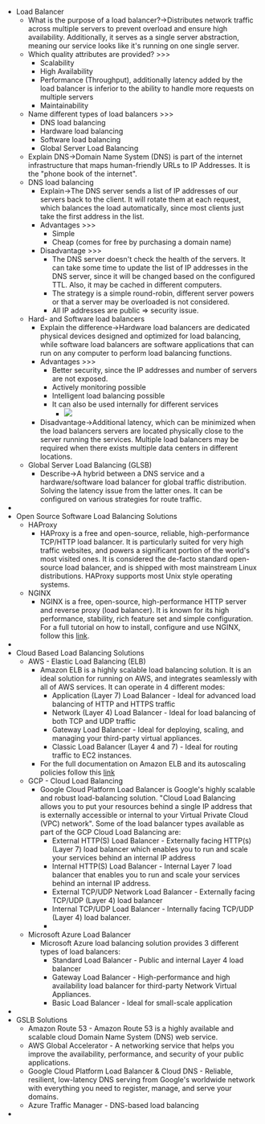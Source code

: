 - Load Balancer
    - What is the purpose of a load balancer?→Distributes network traffic across multiple servers to prevent overload and ensure high availability. Additionally, it serves as a single server abstraction, meaning our service looks like it's running on one single server.
    - Which quality attributes are provided? >>>
        - Scalability
        - High Availability
        - Performance (Throughput), additionally latency added by the load balancer is inferior to the ability to handle more requests on multiple servers
        - Maintainability
    - Name different types of load balancers >>>
        - DNS load balancing
        - Hardware load balancing
        - Software load balancing
        - Global Server Load Balancing
    - Explain DNS→Domain Name System (DNS) is part of the internet infrastructure that maps human-friendly URLs to IP Addresses. It is the "phone book of the internet".
    - DNS load balancing
        - Explain→The DNS server sends a list of IP addresses of our servers back to the client. It will rotate them at each request, which balances the load automatically, since most clients just take the first address in the list.
        - Advantages >>>
            - Simple
            - Cheap (comes for free by purchasing a domain name)
        - Disadvantage >>>
            - The DNS server doesn't check the health of the servers. It can take some time to update the list of IP addresses in the DNS server, since it will be changed based on the configured TTL. Also, it may be cached in different computers.
            - The strategy is a simple round-robin, different server powers or that a server may be overloaded is not considered.
            - All IP addresses are public ⇒ security issue.
    - Hard- and Software load balancers
        - Explain the difference→Hardware load balancers are dedicated physical devices designed and optimized for load balancing, while software load balancers are software applications that can run on any computer to perform load balancing functions.
        - Advantages >>>
            - Better security, since the IP addresses and number of servers are not exposed.
            - Actively monitoring possible
            - Intelligent load balancing possible
            - It can also be used internally for different services
                - ![](https://remnote-user-data.s3.amazonaws.com/Lt7PTVHpGtERsqmUIVNAifkkA4yuRmeNpeV3YBoMfJ4y7sxmm48DS1RnD1jAvWlUD4-hoKZVvj2nlQLMXz-NYRCTy_LtttZfBSvCUTNjoQYHhtTgLb7Dqj3t34DYqG8T.png)
        - Disadvantage→Additional latency, which can be minimized when the load balancers servers are located physically close to the server running the services. Multiple load balancers may be required when there exists multiple data centers in different locations.
    - Global Server Load Balancing (GLSB)
        - Describe→A hybrid between a DNS service and a hardware/software load balancer for global traffic distribution. Solving the latency issue from the latter ones. It can be configured on various strategies for route traffic.
- 
- Open Source Software Load Balancing Solutions
    - HAProxy
        - HAProxy is a free and open-source, reliable, high-performance TCP/HTTP load balancer. It is particularly suited for very high traffic websites, and powers a significant portion of the world's most visited ones. It is considered the de-facto standard open-source load balancer, and is  shipped with most mainstream Linux distributions. HAProxy supports most Unix style operating systems.
    - NGINX
        - NGINX is a free, open-source, high-performance HTTP server and reverse proxy (load balancer). It is known for its high performance, stability, rich feature set and simple configuration. For a full tutorial on how to install, configure and use NGINX, follow this [link](https://www.nginx.com/resources/wiki/start/).
- 
- Cloud Based Load Balancing Solutions
    - AWS - Elastic Load Balancing (ELB)
        - Amazon ELB is a highly scalable load balancing solution. It is an ideal solution for running on AWS, and integrates seamlessly with all of AWS services. It can operate in 4 different modes:
            - Application (Layer 7) Load Balancer - Ideal for advanced load balancing of HTTP and HTTPS traffic
            - Network (Layer 4) Load Balancer - Ideal for load balancing of both TCP and UDP traffic
            - Gateway Load Balancer - Ideal for deploying, scaling, and managing your third-party virtual appliances.
            - Classic Load Balancer (Layer 4 and 7) - Ideal for routing traffic to EC2 instances.
        - For the full documentation on Amazon ELB and its autoscaling policies follow this [link](https://docs.aws.amazon.com/autoscaling/ec2/userguide/autoscaling-load-balancer.html) 
    - GCP - Cloud Load Balancing
        - Google Cloud Platform Load Balancer is Google's highly scalable and robust load-balancing solution. "Cloud Load Balancing allows you to put your resources behind a single IP address that is externally accessible or internal to your Virtual Private Cloud (VPC) network". Some of the load balancer types available as part of the GCP Cloud Load Balancing are:
            - External HTTP(S) Load Balancer - Externally facing HTTP(s) (Layer 7) load balancer which enables you to run and scale your services behind an internal IP address
            - Internal HTTP(S) Load Balancer - Internal Layer 7 load balancer that enables you to run and scale your services behind an internal IP address.
            - External TCP/UDP Network Load Balancer - Externally facing TCP/UDP (Layer 4) load balancer
            - Internal TCP/UDP Load Balancer - Internally facing TCP/UDP (Layer 4) load balancer.
            - 
    - Microsoft Azure Load Balancer
        - Microsoft Azure load balancing solution provides 3 different types of load balancers:
            - Standard Load Balancer - Public and internal Layer 4 load balancer
            - Gateway Load Balancer - High-performance and high availability load balancer for third-party Network Virtual Appliances.
            - Basic Load Balancer - Ideal for small-scale application
- 
- GSLB Solutions
    - Amazon Route 53 - Amazon Route 53 is a highly available and scalable cloud Domain Name System (DNS) web service.
    - AWS Global Accelerator -  A networking service that helps you improve the availability, performance, and security of your public applications.
    - Google Cloud Platform Load Balancer & Cloud DNS - Reliable, resilient, low-latency DNS serving from Google's worldwide network with everything you need to register, manage, and serve your domains.
    - Azure Traffic Manager - DNS-based load balancing
- 
